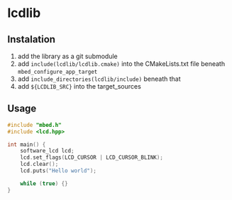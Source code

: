 # lcdlib

## Instalation

1) add the library as a git submodule
2) add `include(lcdlib/lcdlib.cmake)` into the CMakeLists.txt file beneath `mbed_configure_app_target`
3) add `include_directories(lcdlib/include)` beneath that
4) add `${LCDLIB_SRC}` into the target\_sources

## Usage

```cpp
#include "mbed.h"
#include <lcd.hpp>

int main() {
    software_lcd lcd;
    lcd.set_flags(LCD_CURSOR | LCD_CURSOR_BLINK);
    lcd.clear();
    lcd.puts("Hello world");

    while (true) {}
}
```
